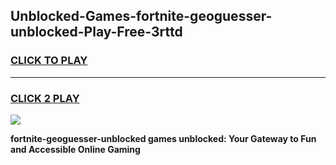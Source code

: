 
## Unblocked-Games-fortnite-geoguesser-unblocked-Play-Free-3rttd
<h3>
<a href="https://premium76.site?title=fortnite-geoguesser-unblocked&ref=23A">CLICK TO PLAY</a></h3>
<hr>

<h3>
<a href="https://premium76.site?title=fortnite-geoguesser-unblocked&ref=23A">CLICK 2 PLAY</a>
  
</h3>

<a href="https://premium76.site?title=fortnite-geoguesser-unblocked&ref=23A"><img src="https://clearcache.store/games.png"></a>


**fortnite-geoguesser-unblocked games unblocked: Your Gateway to Fun and Accessible Online Gaming**
